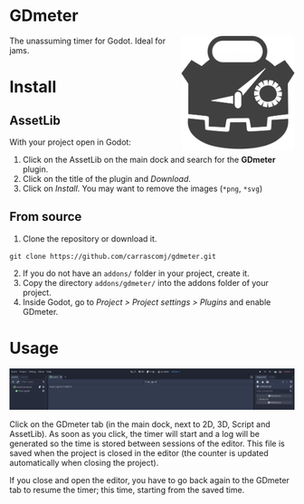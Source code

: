 
# GDmeter

<img align="right" width="200" height="200" src="./gdmeter_logo.svg">

The unassuming timer for Godot. Ideal for jams.


# Install

## AssetLib
With your project open in Godot:
1. Click on the AssetLib on the main dock and search for the __GDmeter__ plugin.
2. Click on the title of the plugin and _Download_.
3. Click on _Install_. You may want to remove the images (`*png`, `*svg`)

## From source
1. Clone the repository or download it.
```
git clone https://github.com/carrascomj/gdmeter.git
```
2. If you do not have an `addons/` folder in your project, create it.
3. Copy the directory `addons/gdmeter/` into the addons folder of your project.
4. Inside Godot, go to _Project > Project settings > Plugins_ and enable GDmeter.

# Usage
![alt text](./screenshots/gdmeter.png "Dalted logo black")  

Click on the GDmeter tab (in the main dock, next to 2D, 3D, Script and AssetLib). As soon as you click, the timer will start and a log will be generated so the time is stored between sessions of the editor. This file is saved when the project is closed in the editor (the counter is updated automatically when
  closing the project).

If you close and open the editor, you have to go back again to the GDmeter tab to resume the timer; this time, starting from the saved time.

